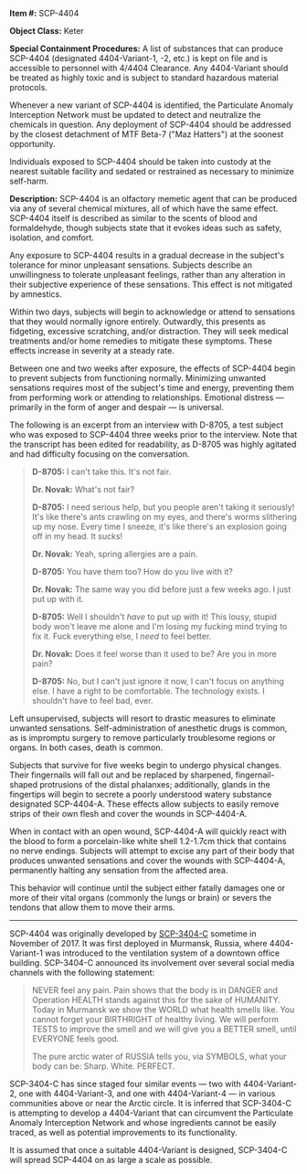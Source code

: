 **Item #:** SCP-4404

**Object Class:** Keter

**Special Containment Procedures:** A list of substances that can produce SCP-4404 (designated 4404-Variant-1, -2, etc.) is kept on file and is accessible to personnel with 4/4404 Clearance. Any 4404-Variant should be treated as highly toxic and is subject to standard hazardous material protocols.

Whenever a new variant of SCP-4404 is identified, the Particulate Anomaly Interception Network must be updated to detect and neutralize the chemicals in question. Any deployment of SCP-4404 should be addressed by the closest detachment of MTF Beta-7 ("Maz Hatters") at the soonest opportunity.

Individuals exposed to SCP-4404 should be taken into custody at the nearest suitable facility and sedated or restrained as necessary to minimize self-harm.

**Description:** SCP-4404 is an olfactory memetic agent that can be produced via any of several chemical mixtures, all of which have the same effect. SCP-4404 itself is described as similar to the scents of blood and formaldehyde, though subjects state that it evokes ideas such as safety, isolation, and comfort.

Any exposure to SCP-4404 results in a gradual decrease in the subject's tolerance for minor unpleasant sensations. Subjects describe an unwillingness to tolerate unpleasant feelings, rather than any alteration in their subjective experience of these sensations. This effect is not mitigated by amnestics.

Within two days, subjects will begin to acknowledge or attend to sensations that they would normally ignore entirely. Outwardly, this presents as fidgeting, excessive scratching, and/or distraction. They will seek medical treatments and/or home remedies to mitigate these symptoms. These effects increase in severity at a steady rate.

Between one and two weeks after exposure, the effects of SCP-4404 begin to prevent subjects from functioning normally. Minimizing unwanted sensations requires most of the subject's time and energy, preventing them from performing work or attending to relationships. Emotional distress — primarily in the form of anger and despair — is universal.

The following is an excerpt from an interview with D-8705, a test subject who was exposed to SCP-4404 three weeks prior to the interview. Note that the transcript has been edited for readability, as D-8705 was highly agitated and had difficulty focusing on the conversation.

> **D-8705:** I can't take this. It's not fair.
> 
> **Dr. Novak:** What's not fair?
> 
> **D-8705:** I need serious help, but you people aren't taking it seriously! It's like there's ants crawling on my eyes, and there's worms slithering up my nose. Every time I sneeze, it's like there's an explosion going off in my head. It sucks!
> 
> **Dr. Novak:** Yeah, spring allergies are a pain.
> 
> **D-8705:** You have them too? How do you live with it?
> 
> **Dr. Novak:** The same way you did before just a few weeks ago. I just put up with it.
> 
> **D-8705:** Well I shouldn't _have_ to put up with it! This lousy, stupid body won't leave me alone and I'm losing my fucking mind trying to fix it. Fuck everything else, I _need_ to feel better.
> 
> **Dr. Novak:** Does it feel worse than it used to be? Are you in more pain?
> 
> **D-8705:** No, but I can't just ignore it now, I can't focus on anything else. I have a right to be comfortable. The technology exists. I shouldn't have to feel bad, ever.

Left unsupervised, subjects will resort to drastic measures to eliminate unwanted sensations. Self-administration of anesthetic drugs is common, as is impromptu surgery to remove particularly troublesome regions or organs. In both cases, death is common.

Subjects that survive for five weeks begin to undergo physical changes. Their fingernails will fall out and be replaced by sharpened, fingernail-shaped protrusions of the distal phalanxes; additionally, glands in the fingertips will begin to secrete a poorly understood watery substance designated SCP-4404-A. These effects allow subjects to easily remove strips of their own flesh and cover the wounds in SCP-4404-A.

When in contact with an open wound, SCP-4404-A will quickly react with the blood to form a porcelain-like white shell 1.2-1.7cm thick that contains no nerve endings. Subjects will attempt to excise any part of their body that produces unwanted sensations and cover the wounds with SCP-4404-A, permanently halting any sensation from the affected area.

This behavior will continue until the subject either fatally damages one or more of their vital organs (commonly the lungs or brain) or severs the tendons that allow them to move their arms.

* * *

SCP-4404 was originally developed by [SCP-3404-C](/scp-3404) sometime in November of 2017. It was first deployed in Murmansk, Russia, where 4404-Variant-1 was introduced to the ventilation system of a downtown office building. SCP-3404-C announced its involvement over several social media channels with the following statement:

> NEVER feel any pain. Pain shows that the body is in DANGER and Operation HEALTH stands against this for the sake of HUMANITY. Today in Murmansk we show the WORLD what health smells like. You cannot forget your BIRTHRIGHT of healthy living. We will perform TESTS to improve the smell and we will give you a BETTER smell, until EVERYONE feels good.
> 
> The pure arctic water of RUSSIA tells you, via SYMBOLS, what your body can be: Sharp. White. PERFECT.

SCP-3404-C has since staged four similar events — two with 4404-Variant-2, one with 4404-Variant-3, and one with 4404-Variant-4 — in various communities above or near the Arctic circle. It is inferred that SCP-3404-C is attempting to develop a 4404-Variant that can circumvent the Particulate Anomaly Interception Network and whose ingredients cannot be easily traced, as well as potential improvements to its functionality.

It is assumed that once a suitable 4404-Variant is designed, SCP-3404-C will spread SCP-4404 on as large a scale as possible.